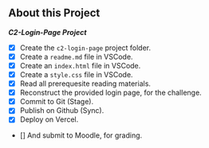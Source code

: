 ## About this Project
***C2-Login-Page Project***
-   [x] Create the `c2-login-page` project folder.
-   [x] Create a `readme.md` file in VSCode.
-   [x] Create an `index.html` file in VSCode.
-   [x] Create a `style.css` file in VSCode.
-   [x] Read all prerequesite reading materials.
-   [x] Reconstruct the provided login page, for the challenge.
-   [x] Commit to Git (Stage).
-   [x] Publish on Github (Sync).
-   [x] Deploy on Vercel.
-   [] And submit to Moodle, for grading.